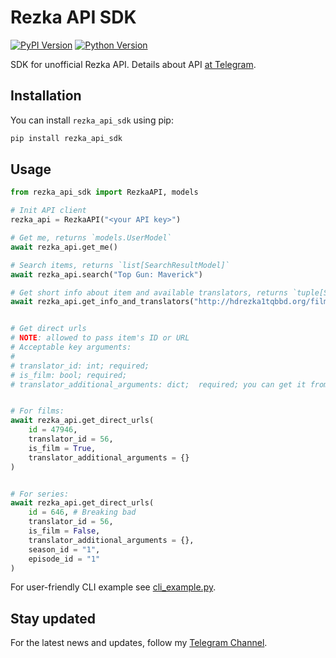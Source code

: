 # Rezka API SDK

[![PyPI Version](https://img.shields.io/pypi/v/rezka_api_sdk.svg)](https://pypi.org/project/rezka_api_sdk/)
[![Python Version](https://img.shields.io/pypi/pyversions/rezka_api_sdk.svg)](https://pypi.org/project/rezka_api_sdk/)

SDK for unofficial Rezka API.
Details about API [at Telegram](https://t.me/aryn_dev/138).


## Installation

You can install `rezka_api_sdk` using pip:

```bash
pip install rezka_api_sdk
```


## Usage

```python
from rezka_api_sdk import RezkaAPI, models

# Init API client
rezka_api = RezkaAPI("<your API key>")

# Get me, returns `models.UserModel`
await rezka_api.get_me()

# Search items, returns `list[SearchResultModel]`
await rezka_api.search("Top Gun: Maverick")

# Get short info about item and available translators, returns `tuple[ShortInfoModel, list[TranslatorInfoModel]]`
await rezka_api.get_info_and_translators("http://hdrezka1tqbbd.org/films/action/47946-top-gan-meverik-2022.html")


# Get direct urls
# NOTE: allowed to pass item's ID or URL
# Acceptable key arguments:
# 
# translator_id: int; required;
# is_film: bool; required;
# translator_additional_arguments: dict;  required; you can get it from `models.TranslatorInfoModel.additional_arguments`


# For films:
await rezka_api.get_direct_urls(
    id = 47946,
    translator_id = 56,
    is_film = True,
    translator_additional_arguments = {}
)


# For series:
await rezka_api.get_direct_urls(
    id = 646, # Breaking bad
    translator_id = 56,
    is_film = False,
    translator_additional_arguments = {},
    season_id = "1",
    episode_id = "1"
)
```

For user-friendly CLI example see [cli_example.py](cli_example.py).


## Stay updated

For the latest news and updates, follow my [Telegram Channel](https://t.me/aryn_dev).
